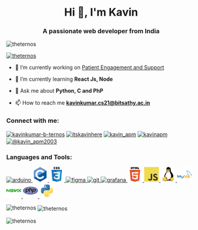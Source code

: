 <h1 align="center">Hi 👋, I'm Kavin</h1>
<h3 align="center">A passionate web developer from India</h3>

<p align="left"> <img src="https://komarev.com/ghpvc/?username=theternos&label=Profile%20views&color=0e75b6&style=flat" alt="theternos" /> </p>

<p align="left"> <a href="https://github.com/ryo-ma/github-profile-trophy"><img src="https://github-profile-trophy.vercel.app/?username=theternos" alt="theternos" /></a> </p>

- 🔭 I’m currently working on [Patient Engagement and Support](https://github.com/Theternos/Patient-Doctor-Portal)

- 🌱 I’m currently learning **React Js, Node**

- 💬 Ask me about **Python, C and PhP**

- 📫 How to reach me **kavinkumar.cs21@bitsathy.ac.in**

<h3 align="left">Connect with me:</h3>
<p align="left">
<a href="https://linkedin.com/in/kavinkumar-b-ternos" target="blank"><img align="center" src="https://raw.githubusercontent.com/rahuldkjain/github-profile-readme-generator/master/src/images/icons/Social/linked-in-alt.svg" alt="kavinkumar-b-ternos" height="30" width="40" /></a>
<a href="https://instagram.com/itskavinhere" target="blank"><img align="center" src="https://raw.githubusercontent.com/rahuldkjain/github-profile-readme-generator/master/src/images/icons/Social/instagram.svg" alt="itskavinhere" height="30" width="40" /></a>
<a href="https://www.codechef.com/users/kavin_apm" target="blank"><img align="center" src="https://cdn.jsdelivr.net/npm/simple-icons@3.1.0/icons/codechef.svg" alt="kavin_apm" height="30" width="40" /></a>
<a href="https://www.leetcode.com/kavinapm" target="blank"><img align="center" src="https://raw.githubusercontent.com/rahuldkjain/github-profile-readme-generator/master/src/images/icons/Social/leet-code.svg" alt="kavinapm" height="30" width="40" /></a>
<a href="https://www.hackerearth.com/@kavin_apm2003" target="blank"><img align="center" src="https://raw.githubusercontent.com/rahuldkjain/github-profile-readme-generator/master/src/images/icons/Social/hackerearth.svg" alt="@kavin_apm2003" height="30" width="40" /></a>
</p>

<h3 align="left">Languages and Tools:</h3>
<p align="left"> <a href="https://www.arduino.cc/" target="_blank" rel="noreferrer"> <img src="https://cdn.worldvectorlogo.com/logos/arduino-1.svg" alt="arduino" width="40" height="40"/> </a> <a href="https://www.cprogramming.com/" target="_blank" rel="noreferrer"> <img src="https://raw.githubusercontent.com/devicons/devicon/master/icons/c/c-original.svg" alt="c" width="40" height="40"/> </a> <a href="https://www.w3schools.com/css/" target="_blank" rel="noreferrer"> <img src="https://raw.githubusercontent.com/devicons/devicon/master/icons/css3/css3-original-wordmark.svg" alt="css3" width="40" height="40"/> </a> <a href="https://www.figma.com/" target="_blank" rel="noreferrer"> <img src="https://www.vectorlogo.zone/logos/figma/figma-icon.svg" alt="figma" width="40" height="40"/> </a> <a href="https://git-scm.com/" target="_blank" rel="noreferrer"> <img src="https://www.vectorlogo.zone/logos/git-scm/git-scm-icon.svg" alt="git" width="40" height="40"/> </a> <a href="https://grafana.com" target="_blank" rel="noreferrer"> <img src="https://www.vectorlogo.zone/logos/grafana/grafana-icon.svg" alt="grafana" width="40" height="40"/> </a> <a href="https://www.w3.org/html/" target="_blank" rel="noreferrer"> <img src="https://raw.githubusercontent.com/devicons/devicon/master/icons/html5/html5-original-wordmark.svg" alt="html5" width="40" height="40"/> </a> <a href="https://developer.mozilla.org/en-US/docs/Web/JavaScript" target="_blank" rel="noreferrer"> <img src="https://raw.githubusercontent.com/devicons/devicon/master/icons/javascript/javascript-original.svg" alt="javascript" width="40" height="40"/> </a> <a href="https://www.linux.org/" target="_blank" rel="noreferrer"> <img src="https://raw.githubusercontent.com/devicons/devicon/master/icons/linux/linux-original.svg" alt="linux" width="40" height="40"/> </a> <a href="https://www.mysql.com/" target="_blank" rel="noreferrer"> <img src="https://raw.githubusercontent.com/devicons/devicon/master/icons/mysql/mysql-original-wordmark.svg" alt="mysql" width="40" height="40"/> </a> <a href="https://www.nginx.com" target="_blank" rel="noreferrer"> <img src="https://raw.githubusercontent.com/devicons/devicon/master/icons/nginx/nginx-original.svg" alt="nginx" width="40" height="40"/> </a> <a href="https://www.php.net" target="_blank" rel="noreferrer"> <img src="https://raw.githubusercontent.com/devicons/devicon/master/icons/php/php-original.svg" alt="php" width="40" height="40"/> </a> <a href="https://www.python.org" target="_blank" rel="noreferrer"> <img src="https://raw.githubusercontent.com/devicons/devicon/master/icons/python/python-original.svg" alt="python" width="40" height="40"/> </a> </p>

<p><img align="left" src="https://github-readme-stats.vercel.app/api/top-langs?username=theternos&show_icons=true&locale=en&layout=compact" alt="theternos" /></p>

<p>&nbsp;<img align="center" src="https://github-readme-stats.vercel.app/api?username=theternos&show_icons=true&locale=en" alt="theternos" /></p>

<p><img align="center" src="https://github-readme-streak-stats.herokuapp.com/?user=theternos&" alt="theternos" /></p>

